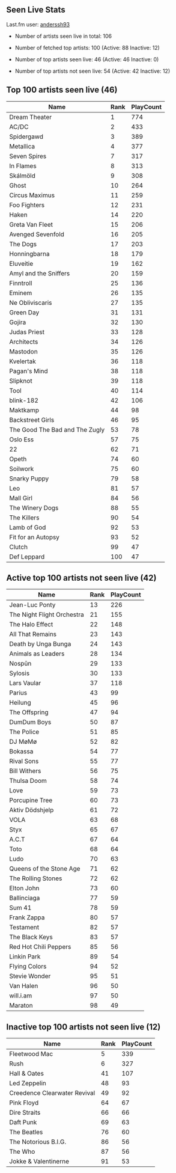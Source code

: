 ## Seen Live Stats

Last.fm user: [anderssh93](https://www.last.fm/user/anderssh93)

- Number of artists seen live in total: 106

- Number of fetched top artists: 100 (Active: 88 Inactive: 12)

- Number of top artists seen live: 46 (Active: 46 Inactive: 0)

- Number of top artists not seen live: 54 (Active: 42 Inactive: 12)

## Top 100 artists seen live (46)

Name                           | Rank | PlayCount
------------------------------ | ---- | ---------
Dream Theater                  | 1    | 774      
AC/DC                          | 2    | 433      
Spidergawd                     | 3    | 389      
Metallica                      | 4    | 377      
Seven Spires                   | 7    | 317      
In Flames                      | 8    | 313      
Skálmöld                       | 9    | 308      
Ghost                          | 10   | 264      
Circus Maximus                 | 11   | 259      
Foo Fighters                   | 12   | 231      
Haken                          | 14   | 220      
Greta Van Fleet                | 15   | 206      
Avenged Sevenfold              | 16   | 205      
The Dogs                       | 17   | 203      
Honningbarna                   | 18   | 179      
Eluveitie                      | 19   | 162      
Amyl and the Sniffers          | 20   | 159      
Finntroll                      | 25   | 136      
Eminem                         | 26   | 135      
Ne Obliviscaris                | 27   | 135      
Green Day                      | 31   | 131      
Gojira                         | 32   | 130      
Judas Priest                   | 33   | 128      
Architects                     | 34   | 126      
Mastodon                       | 35   | 126      
Kvelertak                      | 36   | 118      
Pagan's Mind                   | 38   | 118      
Slipknot                       | 39   | 118      
Tool                           | 40   | 114      
blink-182                      | 42   | 106      
Maktkamp                       | 44   | 98       
Backstreet Girls               | 46   | 95       
The Good The Bad and The Zugly | 53   | 78       
Oslo Ess                       | 57   | 75       
22                             | 62   | 71       
Opeth                          | 74   | 60       
Soilwork                       | 75   | 60       
Snarky Puppy                   | 79   | 58       
Leo                            | 81   | 57       
Mall Girl                      | 84   | 56       
The Winery Dogs                | 88   | 55       
The Killers                    | 90   | 54       
Lamb of God                    | 92   | 53       
Fit for an Autopsy             | 93   | 52       
Clutch                         | 99   | 47       
Def Leppard                    | 100  | 47       

## Active top 100 artists not seen live (42)

Name                       | Rank | PlayCount
-------------------------- | ---- | ---------
Jean-Luc Ponty             | 13   | 226      
The Night Flight Orchestra | 21   | 155      
The Halo Effect            | 22   | 148      
All That Remains           | 23   | 143      
Death by Unga Bunga        | 24   | 143      
Animals as Leaders         | 28   | 134      
Nospūn                     | 29   | 133      
Sylosis                    | 30   | 133      
Lars Vaular                | 37   | 118      
Parius                     | 43   | 99       
Heilung                    | 45   | 96       
The Offspring              | 47   | 94       
DumDum Boys                | 50   | 87       
The Police                 | 51   | 85       
DJ MøMø                    | 52   | 82       
Bokassa                    | 54   | 77       
Rival Sons                 | 55   | 77       
Bill Withers               | 56   | 75       
Thulsa Doom                | 58   | 74       
Love                       | 59   | 73       
Porcupine Tree             | 60   | 73       
Aktiv Dödshjelp            | 61   | 72       
VOLA                       | 63   | 68       
Styx                       | 65   | 67       
A.C.T                      | 67   | 64       
Toto                       | 68   | 64       
Ludo                       | 70   | 63       
Queens of the Stone Age    | 71   | 62       
The Rolling Stones         | 72   | 62       
Elton John                 | 73   | 60       
Ballinciaga                | 77   | 59       
Sum 41                     | 78   | 59       
Frank Zappa                | 80   | 57       
Testament                  | 82   | 57       
The Black Keys             | 83   | 57       
Red Hot Chili Peppers      | 85   | 56       
Linkin Park                | 89   | 54       
Flying Colors              | 94   | 52       
Stevie Wonder              | 95   | 51       
Van Halen                  | 96   | 50       
will.i.am                  | 97   | 50       
Maraton                    | 98   | 49       

## Inactive top 100 artists not seen live (12)

Name                         | Rank | PlayCount
---------------------------- | ---- | ---------
Fleetwood Mac                | 5    | 339      
Rush                         | 6    | 327      
Hall & Oates                 | 41   | 107      
Led Zeppelin                 | 48   | 93       
Creedence Clearwater Revival | 49   | 92       
Pink Floyd                   | 64   | 67       
Dire Straits                 | 66   | 66       
Daft Punk                    | 69   | 63       
The Beatles                  | 76   | 60       
The Notorious B.I.G.         | 86   | 56       
The Who                      | 87   | 56       
Jokke & Valentinerne         | 91   | 53       
